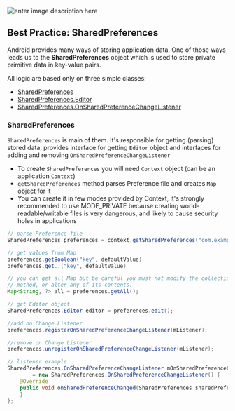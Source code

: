 ![enter image description here][6]

## Best Practice: SharedPreferences

Android provides many ways of storing application data. One of those ways leads us to the **SharedPreferences** object which is used to store private primitive data in key-value pairs.

All logic are based only on three simple classes:

- [SharedPreferences][1]
- [SharedPreferences.Editor][2]
- [SharedPreferences.OnSharedPreferenceChangeListener][3]

### SharedPreferences

`SharedPreferences` is main of them. It's responsible for getting (parsing) stored data, provides interface for getting `Editor` object and interfaces for adding and removing `OnSharedPreferenceChangeListener`

- To create `SharedPreferences` you will need `Context` object (can be an application `Context`)
- `getSharedPreferences` method parses Preference file and creates `Map` object for it
- You can create it in few modes provided by Context, it's strongly recommended to use MODE_PRIVATE because creating world-readable/writable files is very dangerous, and likely to cause security holes in applications

```java
// parse Preference file
SharedPreferences preferences = context.getSharedPreferences("com.example.app", Context.MODE_PRIVATE);

// get values from Map
preferences.getBoolean("key", defaultValue)
preferences.get..("key", defaultValue)

// you can get all Map but be careful you must not modify the collection returned by this
// method, or alter any of its contents.
Map<String, ?> all = preferences.getAll();

// get Editor object
SharedPreferences.Editor editor = preferences.edit();

//add on Change Listener
preferences.registerOnSharedPreferenceChangeListener(mListener);

//remove on Change Listener
preferences.unregisterOnSharedPreferenceChangeListener(mListener);

// listener example
SharedPreferences.OnSharedPreferenceChangeListener mOnSharedPreferenceChangeListener
        = new SharedPreferences.OnSharedPreferenceChangeListener() {
    @Override
    public void onSharedPreferenceChanged(SharedPreferences sharedPreferences, String key) {
    }
};
```

  [1]: http://developer.android.com/reference/android/content/SharedPreferences.html
  [2]: http://developer.android.com/reference/android/content/SharedPreferences.Editor.html
  [3]: http://developer.android.com/reference/android/content/SharedPreferences.OnSharedPreferenceChangeListener.html
  [4]: http://www.oodesign.com/singleton-pattern.html
  [5]: http://developer.android.com/guide/topics/data/data-storage.html#pref
  [6]: https://raw.github.com/yakivmospan/yakivmospan/master/images/Article%20Header%20v%202.png
